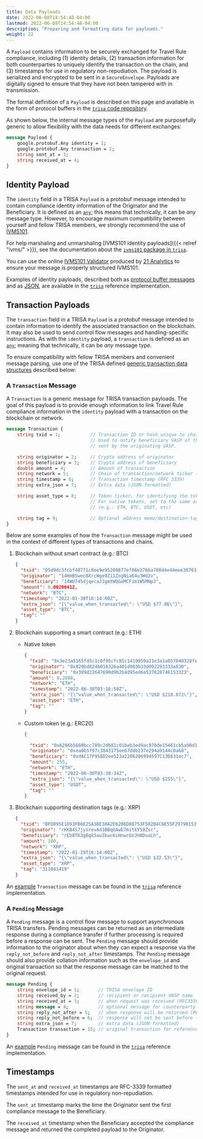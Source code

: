 ```yaml
---
title: Data Payloads
date: 2022-06-08T14:54:48-04:00
lastmod: 2022-06-08T14:54:48-04:00
description: "Preparing and formatting data for payloads."
weight: 22
---
```


A `Payload` contains information to be securely exchanged for Travel Rule compliance, including (1) identity details, (2) transaction information for both counterparties to uniquely identify the transaction on the chain, and (3) timestamps for use in regulatory
non-repudiation. The payload is serialized and encrypted to be sent in a
`SecureEnvelope`. Payloads are digitally signed to ensure that they have not been tampered with in transmission.

The formal definition of a `Payload` is described on this page and available in the form of protocol buffers in the [`trisa` code repository](https://github.com/trisacrypto/trisa/tree/main/proto).

As shown below, the internal message types of the `Payload` are purposefully generic to allow flexibility with the data needs for different exchanges:

```proto
message Payload {
    google.protobuf.Any identity = 1;
    google.protobuf.Any transaction = 2;
    string sent_at = 3;
    string received_at = 4;
}
```

## Identity Payload

The `identity` field in a TRISA `Payload` is a protobuf message intended to contain compliance identity information of the Originator and the Beneficiary. It is defined as an [`any`](https://developers.google.com/protocol-buffers/docs/proto3#any); this means that technically, it can be *any* message type. However, to encourage maximum compatibility between yourself and fellow TRISA members, we strongly recommend the use of [IVMS101](https://intervasp.org).

For help marshaling and unmarshaling [IVMS101 identity payloads]({{< relref "ivms/" >}}), see the documentation about the [`ivms101` package in `trisa`](https://github.com/trisacrypto/trisa/tree/main/pkg/ivms101).

You can use the online [IVMS101 Validator](https://ivmsvalidator.com/) produced by [21 Analytics](https://www.21analytics.ch/) to ensure your message is properly structured IVMS101.

Examples of identity payloads, described both as [protocol buffer messages](https://github.com/trisacrypto/trisa/blob/main/pkg/ivms101/testdata/identity_payload.pb.json) and as [JSON](https://github.com/trisacrypto/trisa/blob/main/pkg/ivms101/testdata/identity_payload.json), are available in the [`trisa`](https://github.com/trisacrypto/trisa) reference implementation.

## Transaction Payloads

The `transaction` field in a TRISA `Payload` is a protobuf message intended to contain information to identify the associated transaction on the blockchain. It may also be used to send control flow messages and handling-specific instructions. As with the `identity` payload, a `transaction` is defined as an [`any`](https://developers.google.com/protocol-buffers/docs/proto3#any); meaning that technically, it can be *any* message type.

To ensure compatibility with fellow TRISA members and convenient message parsing, use one of the TRISA defined [generic transaction data structures](https://github.com/trisacrypto/trisa/blob/main/proto/trisa/data/generic/v1beta1/transaction.proto) described below:

### A `Transaction` Message

A `Transaction` is a generic message for TRISA transaction payloads. The goal of this payload is to provide enough information to link Travel Rule compliance information in the `identity` payload with a transaction on the blockchain or network.

```proto
message Transaction {
    string txid = 1;           // Transaction ID or hash unique to chain
                               // Used to notify beneficiary VASP of the transaction
                               // sent by the originating VASP.

    string originator = 2;     // Crypto address of originator
    string beneficiary = 3;    // Crypto address of beneficiary
    double amount = 4;         // Amount of transaction
    string network = 5;        // Chain of transaction/network ticker (e.g.: ETH, BTC)
    string timestamp = 6;      // Transaction timestamp (RFC 3339)
    string extra_json = 7;     // Extra data (JSON-formatted)

    string asset_type = 8;     // Token ticker, for identifying the token on chain.
                               // For native tokens, set to the same as network ticker
                               // (e.g.: ETH, BTC, USDT, etc)

    string tag = 9;            // Optional address memo/destination-tag
}
```

Below are some examples of how the `Transaction` message might be used in the context of different types of transactions and chains.

1. Blockchain without smart contract (e.g.: BTC)
    ```json
    {
      "txid": "05d9dc3fcbf48771c8ee9e95200877ef08e2766a780d4e44eee397633eb164d0",
      "originator": "14HmBSwec8XrcWge9Zi1ZngNia64u3Wd2v",
      "beneficiary": "14WU745djqecaJ1gmtWQGeMCFim1W5MNp3",
      "amount": 0.00206412,
      "network": "BTC",
      "timestamp": "2022-01-30T16:14:00Z",
      "extra_json": "{\"value_when_transacted\": \"USD $77.86\"}",
      "asset_type": "BTC",
      "tag": ""
   }
   ```

2. Blockchain supporting a smart contract (e.g.: ETH)
    - Native token
        ```json
        {
          "txid": "0x3e23a5165fd5c1c0f95cfc85c1419959a21e3a1a057040328fe9d3ffd7f2f991",
          "originator": "0x829bd824b016326a401d083b33d092293333a830",
          "beneficiary": "0x3d9d22647690d9b2b4d95ed6e527628746153323",
          "amount": 0.2008,
          "network": "ETH",
          "timestamp": "2022-06-30T03:16:58Z",
          "extra_json": "{\"value_when_transacted\": \"USD $218.872\"}",
          "asset_type": "ETH",
          "tag": ""
        }
        ```

    - Custom token (e.g.: ERC20)
        ```json
        {

          "txid": "0x6286b5688bcc789c2d681c01beb3e49ac870de15461cb5a90d14b8a161e84236",
          "originator": "0xea0b5f97c3843175ee67ddb237e294a9144c0a68",
          "beneficiary": "0xdAC17F958D2ee523a2206206994597C13D831ec7",
          "amount": 255,
          "network": "ETH",
          "timestamp": "2022-06-30T03:38:34Z",
          "extra_json": "{\"value_when_transacted\": \"USD $255\"}",
          "asset_type": "USDT",
          "tag": ""
        }
        ```

3. Blockchain supporting destination tags (e.g.: XRP)
    ```json
    {
      "txid": "BFD895E1D93FB6E25A3BE38A2E62B6D88753F502B4C6E55F297981538538A2F2",
      "originator": "rKKB4S7jysrevAd1BBqbAwE7mitXY59Zsc",
      "beneficiary": "rEb8TK3gBgk5auZkwc6sHnwrGVJH8DuaLh",
      "amount": 100,
      "network": "XRP",
      "timestamp": "2022-01-29T16:14:00Z",
      "extra_json": "{\"value_when_transacted\": \"USD $32.53\"}",
      "asset_type": "XRP",
      "tag": "311041419"
   }

    ```

An [example](https://github.com/trisacrypto/trisa/blob/a2a71ed0b32b04c9859b5a9f17efae8d2d4791d8/pkg/trisa/envelope/testdata/payload/transaction.json) `Transaction` message can be found in the [`trisa`](https://github.com/trisacrypto/trisa) reference implementation.

### A `Pending` Message

A `Pending` message is a control flow message to support asynchronous TRISA transfers. Pending messages can be returned as an intermediate response during a compliance transfer if further processing is required before a response can be sent. The `Pending` message should provide information to the originator about when they can expect a response via the `reply_not_before` and `reply_not_after` timestamps. The `Pending` message should also provide collation information such as the `envelope_id` and original transaction so that the response message can be matched to the original request.

```proto
message Pending {
    string envelope_id = 1;       // TRISA envelope ID
    string received_by = 2;       // recipient or recipient VASP name
    string received_at = 3;       // when request was received (RFC3339)
    string message = 4;           // optional message for counterparty
    string reply_not_after = 5;   // when response will be returned (RFC3339)
    string reply_not_before = 6;  // response will not be sent before (RFC3339)
    string extra_json = 7;        // extra data (JSON-formatted)
    Transaction transaction = 15; // original transaction for reference
}
```

An [example](https://github.com/trisacrypto/trisa/blob/a2a71ed0b32b04c9859b5a9f17efae8d2d4791d8/pkg/trisa/envelope/testdata/payload/pending.json) `Pending` message can be found in the [`trisa`](https://github.com/trisacrypto/trisa) reference implementation.

## Timestamps

The `sent_at` and `received_at` timestamps are RFC-3339 formatted timestamps intended for use in regulatory non-repudiation.

The `sent_at` timestamp marks the time the Originator sent the first compliance message to the Beneficiary.

The `received_at`  timestamp when the Beneficiary accepted the compliance message and returned the completed payload to the Originator.